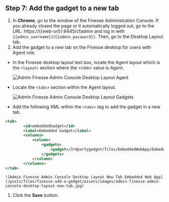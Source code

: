 ## Step 7: Add the gadget to a new tab

1. In **Chrome**, go to the window of the Finesse Administration Console. If you already closed the page or it automatically logged out, go to the URL: https://{{web-url}}:8445/cfadmin and log in with ``{{admin_username}}``/``{{admin_password}}``. Then, go to the Desktop Layout tab.
1. Add the gadget to a new tab on the Finesse desktop for users with Agent role.
 * In the Finesse desktop layout text box, locate the Agent layout which is the `<layout>` section where the &lt;role&gt; value is Agent.
 
    ![Admin Finesse Admin Console Desktop Layout Agent](/posts/files/finesse-add-a-gadget/assets/images/admin-finesse-admin-console-desktop-layout-agent.jpg)
 * Locate the `<tabs>` section within the Agent layout.
 
    ![Admin Finesse Admin Console Desktop Layout Gadgets](/posts/files/finesse-add-a-gadget/assets/images/admin-finesse-admin-console-desktop-layout-tabs.jpg)
 * Add the following XML within the `<tabs>` tag to add the gadget in a new tab.
 ```xml
<tab>
         <id>embeddedGadget</id>
         <label>Embedded Gadget</label>
         <columns>
             <column>
                 <gadgets>
                     <gadget>/3rdpartygadget/files/EmbeddedWebApp/EmbeddedWebApp.xml</gadget>
                 </gadgets>
             </column>
         </columns>
</tab>
```

    ![Admin Finesse Admin Console Desktop Layout New Tab Embedded Web App](/posts/files/finesse-add-a-gadget/assets/images/admin-finesse-admin-console-desktop-layout-new-tab.jpg)
1. Click the **Save** button.
